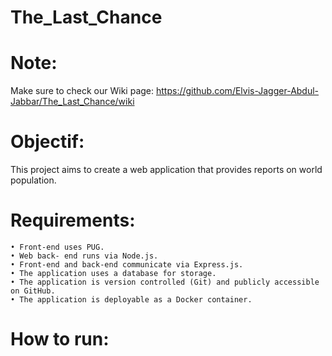 # The_Last_Chance

# Note:
   Make sure to check our Wiki page: https://github.com/Elvis-Jagger-Abdul-Jabbar/The_Last_Chance/wiki

# Objectif:
  This project aims to create a web application that provides reports on world population.
 
 # Requirements:
    • Front-end uses PUG.
    • Web back- end runs via Node.js.
    • Front-end and back-end communicate via Express.js.
    • The application uses a database for storage.
    • The application is version controlled (Git) and publicly accessible on GitHub.
    • The application is deployable as a Docker container.

# How to run:
